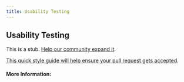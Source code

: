 ```yaml
---
title: Usability Testing
---
```


## Usability Testing

This is a stub. [Help our community expand it](https://github.com/freecodecamp/guides/tree/master/src/pages/articles/design/product-design/usability-testing/index.md).

[This quick style guide will help ensure your pull request gets accepted](https://github.com/freeCodeCamp/guides/blob/master/README.md).

<!-- The article goes here, in GitHub-flavored Markdown. Feel free to add YouTube videos, images, and CodePen/JSBin embeds  -->

#### More Information:
<!-- Please add any articles you think might be helpful to read before writing the article -->


